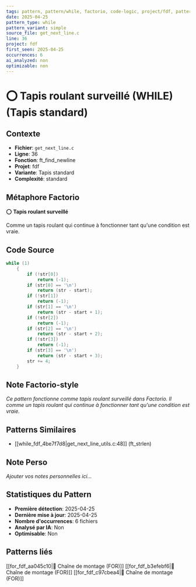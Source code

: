 ```yaml
---
tags: pattern, pattern/while, factorio, code-logic, project/fdf, pattern/variant/simple
date: 2025-04-25
pattern_type: while
pattern_variant: simple
source_file: get_next_line.c
line: 36
project: fdf
first_seen: 2025-04-25
occurrences: 6
ai_analyzed: non
optimizable: non
---
```


# ⭕ Tapis roulant surveillé (WHILE) (Tapis standard)

## Contexte
- **Fichier**: `get_next_line.c`
- **Ligne**: 36
- **Fonction**: ft_find_newline
- **Projet**: fdf
- **Variante**: Tapis standard
- **Complexité**: standard

## Métaphore Factorio
⭕ **Tapis roulant surveillé**

Comme un tapis roulant qui continue à fonctionner tant qu'une condition est vraie.

## Code Source
```c
while (1)
	{
		if (!str[0])
			return (-1);
		if (str[0] == '\n')
			return (str - start);
		if (!str[1])
			return (-1);
		if (str[1] == '\n')
			return (str - start + 1);
		if (!str[2])
			return (-1);
		if (str[2] == '\n')
			return (str - start + 2);
		if (!str[3])
			return (-1);
		if (str[3] == '\n')
			return (str - start + 3);
		str += 4;
	}
```

## Note Factorio-style
*Ce pattern fonctionne comme tapis roulant surveillé dans Factorio. Il comme un tapis roulant qui continue à fonctionner tant qu'une condition est vraie.*

## Patterns Similaires
- [[while_fdf_4be7f7d8|get_next_line_utils.c:48]] (ft_strlen)

## Note Perso
*Ajouter vos notes personnelles ici...*

## Statistiques du Pattern
- **Première détection**: 2025-04-25
- **Dernière mise à jour**: 2025-04-25
- **Nombre d'occurrences**: 6 fichiers
- **Analysé par IA**: Non
- **Optimisable**: Non

## Patterns liés
[[for_fdf_aa045c10|🔄 Chaîne de montage (FOR)]]
[[for_fdf_b3efebf6|🔄 Chaîne de montage (FOR)]]
[[for_fdf_c97cbea4|🔄 Chaîne de montage (FOR)]]
